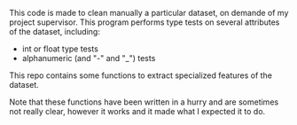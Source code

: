 This code is made to clean manually a particular dataset, on demande of my project supervisor.
This program performs type tests on several attributes of the dataset, including:
- int or float type tests
- alphanumeric (and "-" and "_") tests

This repo contains some functions to extract specialized features of the dataset.

Note that these functions have been written in a hurry and are sometimes not really clear, however 
it works and it made what I expected it to do.
